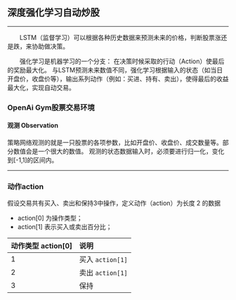 ## 深度强化学习自动炒股
---
&emsp;&emsp;LSTM（监督学习）可以根据各种历史数据来预测未来的价格，判断股票涨还是跌，来协助做决策。

&emsp;&emsp;强化学习是机器学习的一个分支：
在决策时候采取的行动（Action）使最后的奖励最大化。
与LSTM预测未来数值不同，强化学习根据输入的状态（如当日开盘价，收盘价等），输出系列动作（例如：买进、持有、卖出），使得最后的收益最大化，实现自动交易。

### OpenAi Gym股票交易环境
#### 观测 Observation
策略网络观测的就是一只股票的各项参数，比如开盘价、收盘价、成交数量等。部分数值会是一个很大的数值。
观测的状态数据输入时，必须要进行归一化，变化到[-1,1]的区间内。

------

### 动作action
假设交易共有买入、卖出和保持3中操作，定义动作（action）为长度 $2$ 的数据

- action[0] 为操作类型；
- action[1] 表示买入或卖出百分比；

| 动作类型 action[0] | 说明 |
| :---- | :--- |
| 1 | 买入 `action[1]` |
| 2 | 卖出 `action[1]` |
| 3 | 保持  |



